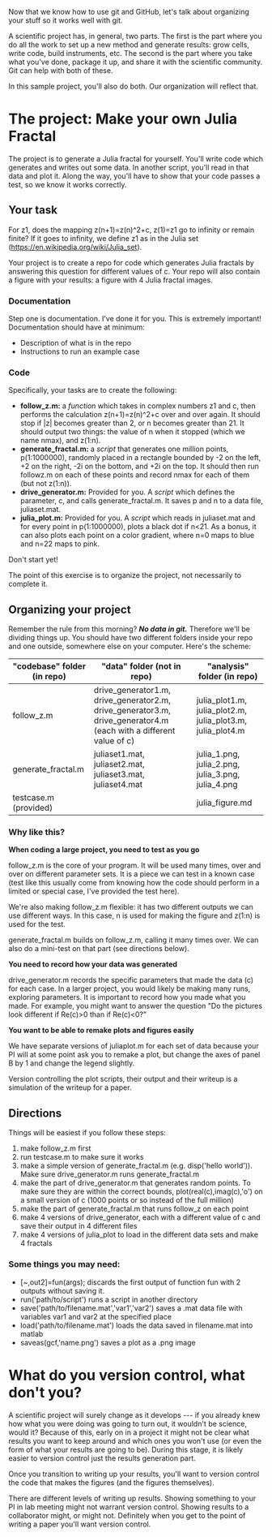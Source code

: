 

Now that we know how to use git and GitHub, let's talk about organizing your stuff so it works well with git.

A scientific project has, in general, two parts. The first is the part where you do all the work to set up a new method and generate results: grow cells, write code, build instruments, etc. The second is the part where you take what you've done, package it up, and share it with the scientific community. Git can help with both of these.

In this sample project, you'll also do both. Our organization will reflect that.

# The project: Make your own Julia Fractal

The project is to generate a Julia fractal for yourself. You'll write code which generates and writes out some data. In another script, you'll read in that data and plot it. Along the way, you'll have to show that your code passes a test, so we know it works correctly.

## Your task

For z1, does the mapping z(n+1)=z(n)^2+c, z(1)=z1 go to infinity or
remain finite? If it goes to infinity, we define z1 as in the Julia set (https://en.wikipedia.org/wiki/Julia_set).

Your project is to create a repo for code which generates Julia fractals by answering this question for different values of c. Your repo will also contain a figure with your results: a figure with 4 Julia fractal images.

### Documentation
Step one is documentation. I've done it for you. This is extremely important! Documentation should have at minimum:
* Description of what is in the repo
* Instructions to run an example case

### Code
Specifically, your tasks are to create the following:

* __follow_z.m:__ a *function* which takes in complex numbers z1 and c, then performs the calculation z(n+1)=z(n)^2+c over and over again. It should stop if |z| becomes greater than 2, or n becomes greater than 21. It should output two things: the value of n when it stopped (which we name nmax), and z(1:n).
* __generate_fractal.m:__ a *script* that generates one million points, p(1:1000000), randomly placed in a rectangle bounded by -2 on the left, +2 on the right, -2i on the bottom, and +2i on the top. It should then run followz.m on each of these points and record nmax for each of them (but not z(1:n)).
* __drive_generator.m:__ Provided for you. A *script* which defines the parameter, c, and calls generate_fractal.m. It saves p and n to a data file, juliaset.mat.
* __julia_plot.m:__ Provided for you. A *script* which reads in juliaset.mat and for every point in p(1:1000000), plots a black dot if n<21. As a bonus, it can also plots each point on a color gradient, where n=0 maps to blue and n=22 maps to pink.

Don't start yet!

The point of this exercise is to organize the project, not necessarily to complete it.

## Organizing your project

Remember the rule from this morning? ***No data in git.*** Therefore we'll be dividing things up. You should have two different folders inside your repo and one outside, somewhere else on your computer. Here's the scheme:

"codebase" folder (in repo) | "data" folder (not in repo) | "analysis" folder (in repo)
--- | --- | ---
follow_z.m | drive_generator1.m, drive_generator2.m, drive_generator3.m, drive_generator4.m (each with a different value of c)| julia_plot1.m, julia_plot2.m, julia_plot3.m, julia_plot4.m
generate_fractal.m | juliaset1.mat, juliaset2.mat, juliaset3.mat, juliaset4.mat | julia_1.png, julia_2.png, julia_3.png, julia_4.png
testcase.m (provided) | &nbsp; | julia_figure.md

### Why like this?

**When coding a large project, you need to test as you go**

follow_z.m is the core of your program. It will be used many times, over and over on different parameter sets. It is a piece we can test in a known case (test like this usually come from knowing how the code should perform in a limited or special case, I've provided the test here).

We're also making follow_z.m flexible: it has two different outputs we can use different ways. In this case, n is used for making the figure and z(1:n) is used for the test.

generate_fractal.m builds on follow_z.m, calling it many times over. We can also do a mini-test on that part (see directions below).

**You need to record how your data was generated**

drive_generator.m records the specific parameters that made the data (c) for each case. In a larger project, you would likely be making many runs, exploring parameters. It is important to record how you made what you made. For example, you might want to answer the question "Do the pictures look different if Re(c)>0 than if Re(c)<0?"

**You want to be able to remake plots and figures easily**

We have separate versions of juliaplot.m for each set of data because your PI will at some point ask you to remake a plot, but change the axes of panel B by 1 and change the legend slightly.

Version controlling the plot scripts, their output and their writeup is a simulation of the writeup for a paper.

## Directions

Things will be easiest if you follow these steps:

1. make follow_z.m first
1. run testcase.m to make sure it works
1. make a simple version of generate_fractal.m (e.g. disp('hello world')). Make sure drive_generator.m runs generate_fractal.m
1. make the part of drive_generator.m that generates random points. To make sure they are within the correct bounds, plot(real(c),imag(c),'o') on a small version of c (1000 points or so instead of the full million)
1. make the part of generate_fractal.m that runs follow_z on each point
1. make 4 versions of drive_generator, each with a different value of c and save their output in 4 different files
1. make 4 versions of julia_plot to load in the different data sets and make 4 fractals

### Some things you may need:
* [~,out2]=fun(args); discards the first output of function fun with 2 outputs without saving it.
* run('path/to/script') runs a script in another directory
* save('path/to/filename.mat','var1','var2') saves a .mat data file with variables var1 and var2 at the specified place
* load('path/to/filename.mat') loads the data saved in filename.mat into matlab
* saveas(gcf,'name.png') saves a plot as a .png image

# What do you version control, what don't you?

A scientific project will surely change as it develops --- if you already knew how what you were doing was going to turn out, it wouldn't be science, would it? Because of this, early on in a project it might not be clear what results you want to keep around and which ones you won't use (or even the form of what your results are going to be). During this stage, it is likely easier to version control just the results generation part.

Once you transition to writing up your results, you'll want to version control the code that makes the figures (and the figures themselves).

There are different levels of writing up results. Showing something to your PI in lab meeting might not warrant version control. Showing results to a collaborator might, or might not. Definitely when you get to the point of writing a paper you'll want version control.
